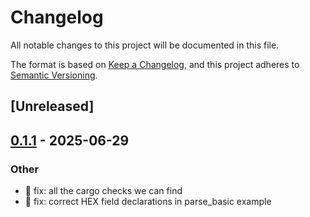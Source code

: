 # Changelog

All notable changes to this project will be documented in this file.

The format is based on [Keep a Changelog](https://keepachangelog.com/en/1.0.0/),
and this project adheres to [Semantic Versioning](https://semver.org/spec/v2.0.0.html).

## [Unreleased]

## [0.1.1](https://github.com/wowemulation-dev/cascette-rs/compare/ngdp-bpsv-v0.1.0...ngdp-bpsv-v0.1.1) - 2025-06-29

### Other

- 🐛 fix: all the cargo checks we can find
- 🐛 fix: correct HEX field declarations in parse_basic example

